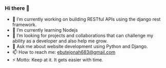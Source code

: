 ### Hi there 👋

<!--
**Ebutejonah/Ebutejonah** is a ✨ _special_ ✨ repository because its `README.md` (this file) appears on your GitHub profile.
-->


- 🔭 I’m currently working on building RESTful APIs using the django rest framework.
- 🌱 I’m currently learning Nodejs
- 🤔 I’m looking for projects and collaborations that can challenge my ability as a developer and also help me grow.
- 💬 Ask me about website development using Python and Django.
- 📫 How to reach me: ebutejonah683@gmail.com
- ⚡ Motto: Keep at it. It gets easier with time.
